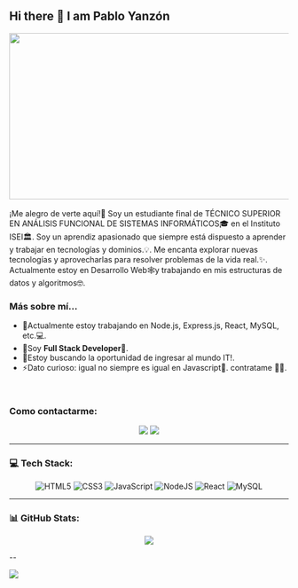 ## Hi there 👋 I am Pablo Yanzón 

<div align="center">
  <img src="https://media.giphy.com/media/dWesBcTLavkZuG35MI/giphy.gif" width="600" height="300"/>
</div>
<br>
¡Me alegro de verte aquí!🤩 
Soy un estudiante final de TÉCNICO SUPERIOR EN ANÁLISIS FUNCIONAL DE SISTEMAS INFORMÁTICOS🎓 en el Instituto ISEI🏛. Soy un aprendiz apasionado que siempre está dispuesto a aprender y trabajar en tecnologías y dominios.💡. Me encanta explorar nuevas tecnologías y aprovecharlas para resolver problemas de la vida real.✨. Actualmente estoy en Desarrollo Web🕸️y trabajando en mis estructuras de datos y algoritmos🤓.

### Más sobre mí...
- 🔭Actualmente estoy trabajando en Node.js, Express.js, React, MySQL, etc.💻.
- 🌱Soy <strong>Full Stack Developer</strong>🚀.
- 👯Estoy buscando la oportunidad de ingresar al mundo IT!.
- ⚡Dato curioso: igual no siempre es igual en Javascript🤣. contratame 👨‍💻.
<br>

### Como contactarme:
<div align="center">
  
[![](https://img.shields.io/badge/LinkedIn-yanzonpablo-blue)](https://www.linkedin.com/in/pablo-yanzon/)
[![](https://img.shields.io/badge/Gmail-yanzonpablo%40gmail.com-red)](mailto:ashrafkm010@gmail.com)
  
</div>

---

### 💻 Tech Stack:

<div align="center">
  
![HTML5](https://img.shields.io/badge/html5-%23E34F26.svg?style=for-the-badge&logo=html5&logoColor=white) ![CSS3](https://img.shields.io/badge/css3-%231572B6.svg?style=for-the-badge&logo=css3&logoColor=white) ![JavaScript](https://img.shields.io/badge/javascript-%23323330.svg?style=for-the-badge&logo=javascript&logoColor=%23F7DF1E)  ![NodeJS](https://img.shields.io/badge/node.js-6DA55F?style=for-the-badge&logo=node.js&logoColor=white) ![React](https://img.shields.io/badge/react-%2320232a.svg?style=for-the-badge&logo=react&logoColor=%2361DAFB) ![MySQL](https://img.shields.io/badge/mysql-%2300f.svg?style=for-the-badge&logo=mysql&logoColor=white)
  
</div>

---

### 📊 GitHub Stats:

<div align="center">
  
![](https://github-readme-stats.vercel.app/api/top-langs/?username=yanzonpablo&theme=default&hide_border=false&include_all_commits=false&count_private=false&layout=compact)
  
</div>

--

[![](https://visitcount.itsvg.in/api?id=yanzonpablo&icon=0&color=0)](https://visitcount.itsvg.in)

